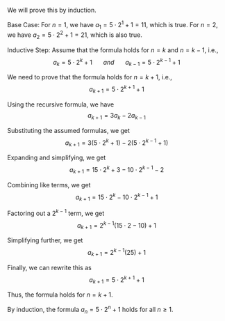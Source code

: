  We will prove this by induction.

Base Case:
For $n=1$, we have $a_1 = 5 \cdot 2^1 + 1 = 11$, which is true.
For $n=2$, we have $a_2 = 5 \cdot 2^2 + 1 = 21$, which is also true.

Inductive Step:
Assume that the formula holds for $n=k$ and $n=k-1$, i.e.,
$$a_k = 5 \cdot 2^k + 1 \hspace{20pt} and \hspace{20pt} a_{k-1} = 5 \cdot 2^{k-1} + 1$$

We need to prove that the formula holds for $n=k+1$, i.e.,
$$a_{k+1} = 5 \cdot 2^{k+1} + 1$$

Using the recursive formula, we have
$$a_{k+1} = 3a_k - 2a_{k-1}$$

Substituting the assumed formulas, we get
$$a_{k+1} = 3(5 \cdot 2^k + 1) - 2(5 \cdot 2^{k-1} + 1)$$

Expanding and simplifying, we get
$$a_{k+1} = 15 \cdot 2^k + 3 - 10 \cdot 2^{k-1} - 2$$

Combining like terms, we get
$$a_{k+1} = 15 \cdot 2^k - 10 \cdot 2^{k-1} + 1$$

Factoring out a $2^{k-1}$ term, we get
$$a_{k+1} = 2^{k-1}(15 \cdot 2 - 10) + 1$$

Simplifying further, we get
$$a_{k+1} = 2^{k-1}(25) + 1$$

Finally, we can rewrite this as
$$a_{k+1} = 5 \cdot 2^{k+1} + 1$$

Thus, the formula holds for $n=k+1$.

By induction, the formula $a_n = 5 \cdot 2^n + 1$ holds for all $n \geq 1$.